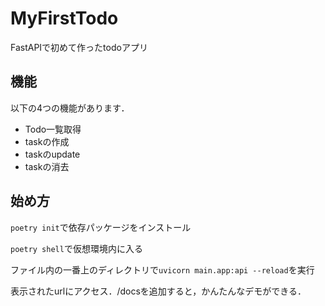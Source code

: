 # MyFirstTodo
FastAPIで初めて作ったtodoアプリ

## 機能
以下の4つの機能があります．

- Todo一覧取得
- taskの作成
- taskのupdate
- taskの消去

## 始め方

```poetry init```で依存パッケージをインストール

```poetry shell```で仮想環境内に入る

ファイル内の一番上のディレクトリで```uvicorn main.app:api --reload```を実行

表示されたurlにアクセス．/docsを追加すると，かんたんなデモができる．
